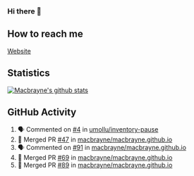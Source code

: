 ### Hi there 👋
## How to reach me
[Website](https://macbrayne.de)
<!--
Missing: Email
-->
## Statistics
[![Macbrayne's github stats](https://github-readme-stats.vercel.app/api?username=macbrayne&count_private=true&show_icons=true&hide=stars)](https://github.com/macbrayne/github-readme-stats)
## GitHub Activity
<!--START_SECTION:activity-->
1. 🗣 Commented on [#4](https://github.com/umollu/inventory-pause/issues/4) in [umollu/inventory-pause](https://github.com/umollu/inventory-pause)
2. 🎉 Merged PR [#47](https://github.com/macbrayne/macbrayne.github.io/pull/47) in [macbrayne/macbrayne.github.io](https://github.com/macbrayne/macbrayne.github.io)
3. 🗣 Commented on [#91](https://github.com/macbrayne/macbrayne.github.io/issues/91) in [macbrayne/macbrayne.github.io](https://github.com/macbrayne/macbrayne.github.io)
4. 🎉 Merged PR [#69](https://github.com/macbrayne/macbrayne.github.io/pull/69) in [macbrayne/macbrayne.github.io](https://github.com/macbrayne/macbrayne.github.io)
5. 🎉 Merged PR [#89](https://github.com/macbrayne/macbrayne.github.io/pull/89) in [macbrayne/macbrayne.github.io](https://github.com/macbrayne/macbrayne.github.io)
<!--END_SECTION:activity-->


<!--
**macbrayne/macbrayne** is a ✨ _special_ ✨ repository because its `README.md` (this file) appears on your GitHub profile.

Here are some ideas to get you started:

- 🔭 I’m currently working on ...
- 🌱 I’m currently learning ...
- 👯 I’m looking to collaborate on ...
- 🤔 I’m looking for help with ...
- 💬 Ask me about ...
- 📫 How to reach me: ...
- 😄 Pronouns: ...
- ⚡ Fun fact: ...
-->
